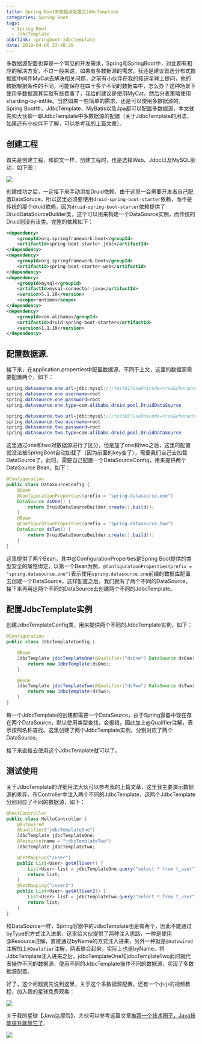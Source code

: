 ```yaml
---
title: Spring Boot多数据源配置之JdbcTemplate
categories: Spring Boot
tags:
  - Spring Boot
  - JdbcTemplate
abbrlink: springboot-jdbctemplate
date: 2019-04-06 23:48:29
---
```

多数据源配置也算是一个常见的开发需求，Spring和SpringBoot中，对此都有相应的解决方案，不过一般来说，如果有多数据源的需求，我还是建议首选分布式数据库中间件MyCat去解决相关问题，之前有小伙伴在我的知识星球上提问，他的数据根据条件的不同，可能保存在四十多个不同的数据库中，怎么办？这种场景下使用多数据源其实就有些费事了，我给的建议是使用MyCat，然后分表策略使用sharding-by-intfile。当然如果一些简单的需求，还是可以使用多数据源的，Spring Boot中，JdbcTemplate、MyBatis以及Jpa都可以配置多数据源，本文就先和大伙聊一聊JdbcTemplate中多数据源的配置（关于JdbcTemplate的用法，如果还有小伙伴不了解，可以参考我的上篇文章[]()）。  

 <!-- more -->
 
## 创建工程

首先是创建工程，和前文一样，创建工程时，也是选择Web、Jdbc以及MySQL驱动，如下图：  

![](http://www.javaboy.org/images/sb/1-1.png)  


创建成功之后，一定接下来手动添加Druid依赖，由于这里一会需要开发者自己配置DataSoruce，所以这里必须要使用`druid-spring-boot-starter`依赖，而不是传统的那个druid依赖，因为`druid-spring-boot-starter`依赖提供了DruidDataSourceBuilder类，这个可以用来构建一个DataSource实例，而传统的Druid则没有该类。完整的依赖如下：  


```xml
<dependency>
    <groupId>org.springframework.boot</groupId>
    <artifactId>spring-boot-starter-jdbc</artifactId>
</dependency>
<dependency>
    <groupId>org.springframework.boot</groupId>
    <artifactId>spring-boot-starter-web</artifactId>
</dependency>
<dependency>
    <groupId>mysql</groupId>
    <artifactId>mysql-connector-java</artifactId>
    <version>5.1.28</version>
    <scope>runtime</scope>
</dependency>
<dependency>
    <groupId>com.alibaba</groupId>
    <artifactId>druid-spring-boot-starter</artifactId>
    <version>1.1.10</version>
</dependency>
```




## 配置数据源. 

接下来，在application.properties中配置数据源，不同于上文，这里的数据源需要配置两个，如下： 

 

```java
spring.datasource.one.url=jdbc:mysql:///test01?useUnicode=true&characterEncoding=utf-8
spring.datasource.one.username=root
spring.datasource.one.password=root
spring.datasource.one.type=com.alibaba.druid.pool.DruidDataSource

spring.datasource.two.url=jdbc:mysql:///test02?useUnicode=true&characterEncoding=utf-8
spring.datasource.two.username=root
spring.datasource.two.password=root
spring.datasource.two.type=com.alibaba.druid.pool.DruidDataSource
```  

这里通过one和two对数据源进行了区分，但是加了one和two之后，这里的配置就没法被SpringBoot自动加载了（因为前面的key变了），需要我们自己去加载DataSource了，此时，需要自己配置一个DataSourceConfig，用来提供两个DataSource Bean，如下：  

```java
@Configuration
public class DataSourceConfig {
    @Bean
    @ConfigurationProperties(prefix = "spring.datasource.one")
    DataSource dsOne() {
        return DruidDataSourceBuilder.create().build();
    }
    @Bean
    @ConfigurationProperties(prefix = "spring.datasource.two")
    DataSource dsTwo() {
        return DruidDataSourceBuilder.create().build();
    }
}
```  

这里提供了两个Bean，其中@ConfigurationProperties是Spring Boot提供的类型安全的属性绑定，以第一个Bean为例，`@ConfigurationProperties(prefix = "spring.datasource.one")`表示使用`spring.datasource.one`前缀的数据库配置去创建一个DataSource，这样配置之后，我们就有了两个不同的DataSource，接下来再用这两个不同的DataSource去创建两个不同的JdbcTemplate。  

## 配置JdbcTemplate实例

创建JdbcTemplateConfig类，用来提供两个不同的JdbcTemplate实例，如下：  


```java
@Configuration
public class JdbcTemplateConfig {

    @Bean
    JdbcTemplate jdbcTemplateOne(@Qualifier("dsOne") DataSource dsOne) {
        return new JdbcTemplate(dsOne);
    }

    @Bean
    JdbcTemplate jdbcTemplateTwo(@Qualifier("dsTwo") DataSource dsTwo) {
        return new JdbcTemplate(dsTwo);
    }
}
```  



每一个JdbcTemplate的创建都需要一个DataSource，由于Spring容器中现在存在两个DataSource，默认使用类型查找，会报错，因此加上@Qualifier注解，表示按照名称查找。这里创建了两个JdbcTemplate实例，分别对应了两个DataSource。  

接下来直接去使用这个JdbcTemplate就可以了。  

## 测试使用

关于JdbcTemplate的详细用法大伙可以参考我的上篇文章，这里我主要演示数据源的差异，在Controller中注入两个不同的JdbcTemplate，这两个JdbcTemplate分别对应了不同的数据源，如下：  



```java
@RestController
public class HelloController {
    @Autowired
    @Qualifier("jdbcTemplateOne")
    JdbcTemplate jdbcTemplateOne;
    @Resource(name = "jdbcTemplateTwo")
    JdbcTemplate jdbcTemplateTwo;

    @GetMapping("/user")
    public List<User> getAllUser() {
        List<User> list = jdbcTemplateOne.query("select * from t_user", new BeanPropertyRowMapper<>(User.class));
        return list;
    }
    @GetMapping("/user2")
    public List<User> getAllUser2() {
        List<User> list = jdbcTemplateTwo.query("select * from t_user", new BeanPropertyRowMapper<>(User.class));
        return list;
    }
}
```  


和DataSource一样，Spring容器中的JdbcTemplate也是有两个，因此不能通过byType的方式注入进来，这里给大伙提供了两种注入思路，一种是使用@Resource注解，直接通过byName的方式注入进来，另外一种就是```@Autowired```注解加上```@Qualifier```注解，两者联合起来，实际上也是byName。将JdbcTemplate注入进来之后，jdbcTemplateOne和jdbcTemplateTwo此时就代表操作不同的数据源，使用不同的JdbcTemplate操作不同的数据源，实现了多数据源配置。  

好了，这个问题就先说到这里，关于这个多数据源配置，还有一个小小的视频教程，加入我的星球免费观看：  

![](http://www.javaboy.org/images/sb/2-2.png)  

关于我的星球【Java达摩院】，大伙可以参考这篇文章[推荐一个技术圈子，Java技能提升就靠它了](https://mp.weixin.qq.com/s/hAoDC77itM7IpixxHriqUw).  

![](http://www.javaboy.org/images/sb/star.jpg)  